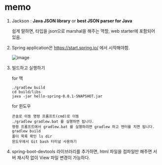 # memo



1. Jackson : **Java JSON library** or **best JSON parser for Java**

   쉽게 말하면, 타입을 json으로 marshal을 해주는 역할, web starter에 포함되어 있음.

2. Spring application은 https://start.spring.io/ 에서 시작해야함.

   ![image](https://user-images.githubusercontent.com/42775225/104589292-f6358b80-56ac-11eb-9d33-b4631e9da877.png)

3. 빌드하고 실행하기

   for 맥

   ```shell
   ./gradlew build
   cd build/libs
   java -jar hello-spring-0.0.1-SNAPSHOT.jar
   ```

   for 윈도우

   ```shell
   콘솔로 이동 명령 프롬프트(cmd)로 이동
   ./gradlew gradlew.bat 를 실행하면 됩니다.
   명령 프롬프트에서 gradlew.bat 를 실행하려면 gradlew 하고 엔터를 치면 됩니다.
   gradlew build
   폴더 목록 확인 ls dir
   윈도우에서 Git bash 터미널 사용하기
   ```

   

4. spring-boot-devtools 라이브러리를 추가하면, html 파일을 컴파일만 해주면 서버 재시작 없이 View 파일 변경이 가능하다.

